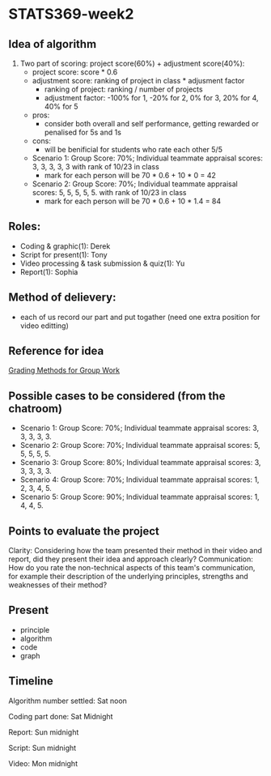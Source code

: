 # STATS369-week2

## Idea of algorithm
1. Two part of scoring: project score(60%) + adjustment score(40%):
    - project score: score * 0.6
    - adjustment score: ranking of project in class * adjusment factor
      - ranking of project: ranking / number of projects
      - adjustment factor: -100% for 1, -20% for 2, 0% for 3, 20% for 4, 40% for 5
    - pros:
      - consider both overall and self performance, getting rewarded or penalised for 5s and 1s
    - cons:
      - will be benificial for students who rate each other 5/5
    - Scenario 1:  Group Score: 70%; Individual teammate appraisal scores: 3, 3, 3, 3, 3 with rank of 10/23 in class
        - mark for each person will be 70 * 0.6 + 10 * 0 = 42
    - Scenario 2:  Group Score: 70%; Individual teammate appraisal scores: 5, 5, 5, 5, 5. with rank of 10/23 in class
        - mark for each person will be 70 * 0.6 + 10 * 1.4 = 84
    

## Roles:

- Coding & graphic(1): Derek
- Script for present(1): Tony
- Video processing & task submission & quiz(1): Yu
- Report(1): Sophia

## Method of delievery: 

- each of us record our part and put togather (need one extra position for video editting)

## Reference for idea
[Grading Methods for Group Work](https://www.cmu.edu/teaching/assessment/assesslearning/groupWorkGradingMethods.html)

## Possible cases to be considered (from the chatroom)
- Scenario 1:  Group Score: 70%; Individual teammate appraisal scores: 3, 3, 3, 3, 3. 
- Scenario 2:  Group Score: 70%; Individual teammate appraisal scores: 5, 5, 5, 5, 5.
- Scenario 3:  Group Score: 80%; Individual teammate appraisal scores: 3, 3, 3, 3, 3.
- Scenario 4:  Group Score: 70%; Individual teammate appraisal scores: 1, 2, 3, 4, 5.
- Scenario 5:  Group Score: 90%; Individual teammate appraisal scores: 1, 4, 4, 5.

## Points to evaluate the project
Clarity: Considering how the team presented their method in their video and report, did they present their idea and approach clearly?
Communication: How do you rate the non-technical aspects of this team's communication, for example their description of the underlying principles, strengths and weaknesses of their method?


## Present
- principle
- algorithm
- code
- graph


## Timeline
Algorithm number settled: Sat noon

Coding part done: Sat Midnight

Report: Sun midnight

Script: Sun midnight

Video: Mon midnight


